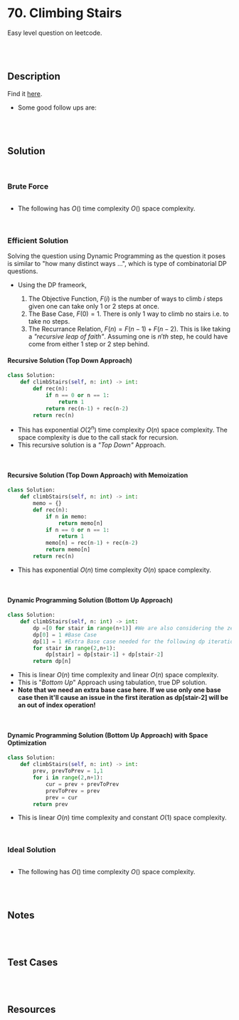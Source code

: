 # 70. Climbing Stairs

Easy level question on leetcode.

<br>
<br>

## Description

Find it [here](https://leetcode.com/problems/climbing-stairs/description/).

- Some good follow ups are:

<br>
<br>

## Solution

<br>

### Brute Force

```py

```

- The following has $O()$ time complexity $O()$ space complexity.

<br>

### Efficient Solution

Solving the question using Dynamic Programming as the question it poses is similar to "how many distinct ways ...", which is type of combinatorial DP questions.

- Using the DP frameork,

  1. The Objective Function, $F(i)$ is the number of ways to climb $i$ steps given one can take only 1 or 2 steps at once.
  2. The Base Case, $F(0) = 1$. There is only 1 way to climb no stairs i.e. to take no steps.
  3. The Recurrance Relation, $F(n) = F(n-1) + F(n-2)$. This is like taking a _"recursive leap of faith"_. Assuming one is $n'th$ step, he could have come from either 1 step or 2 step behind.

#### Recursive Solution (Top Down Approach)

```py
class Solution:
    def climbStairs(self, n: int) -> int:
        def rec(n):
            if n == 0 or n == 1:
                return 1
            return rec(n-1) + rec(n-2)
        return rec(n)
```

- This has exponential $O(2^n)$ time complexity $O(n)$ space complexity. The space complexity is due to the call stack for recursion.
- This recursive solution is a _"Top Down"_ Approach.

<br>

#### Recursive Solution (Top Down Approach) with Memoization

```py
class Solution:
    def climbStairs(self, n: int) -> int:
        memo = {}
        def rec(n):
            if n in memo:
                return memo[n]
            if n == 0 or n == 1:
                return 1
            memo[n] = rec(n-1) + rec(n-2)
            return memo[n]
        return rec(n)
```

- This has exponential $O(n)$ time complexity $O(n)$ space complexity.

<br>

#### Dynamic Programming Solution (Bottom Up Approach)

```py
class Solution:
    def climbStairs(self, n: int) -> int:
        dp =[0 for stair in range(n+1)] #We are also considering the zeroth stair
        dp[0] = 1 #Base Case
        dp[1] = 1 #Extra Base case needed for the following dp iteration
        for stair in range(2,n+1):
            dp[stair] = dp[stair-1] + dp[stair-2]
        return dp[n]
```

- This is linear $O(n)$ time complexity and linear $O(n)$ space complexity.
- This is "_Bottom Up_" Approach using tabulation, true DP solution.
- **Note that we need an extra base case here. If we use only one base case then it'll cause an issue in the first iteration as dp[stair-2] will be an out of index operation!**

<br>

#### Dynamic Programming Solution (Bottom Up Approach) with Space Optimization

```py
class Solution:
    def climbStairs(self, n: int) -> int:
        prev, prevToPrev = 1,1
        for i in range(2,n+1):
            cur = prev + prevToPrev
            prevToPrev = prev
            prev = cur
        return prev
```

- This is linear $O(n)$ time complexity and constant $O(1)$ space complexity.

<br>

### Ideal Solution

```py

```

- The following has $O()$ time complexity $O()$ space complexity.

<br>
<br>

## Notes

<br>
<br>

## Test Cases

<br>
<br>

## Resources

<br>
<br>
